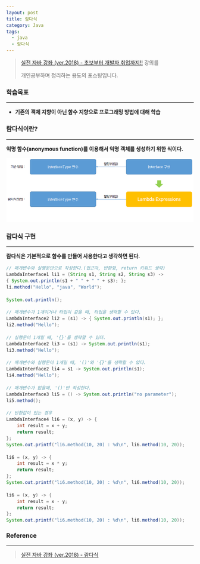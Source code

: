 ```yaml
---
layout: post
title: 람다식
category: Java
tags:
  - java
  - 람다식
---
```




> [실전 자바 강좌 (ver.2018) - 초보부터 개발자 취업까지!!](https://www.inflearn.com/course/%EC%8B%A4%EC%A0%84-%EC%9E%90%EB%B0%94_java-renew/) 강의를
>
> 개인공부하며 정리하는 용도의 포스팅입니다.



### 학습목표

---

- **기존의 객체 지향이 아닌 함수 지향으로 프로그래밍 방법에 대해 학습**



### 람다식이란?

---

**익명 함수(anonymous function)를 이용해서 익명 객체를 생성하기 위한 식이다.**



![lambda1](/assets/Java/lambda1.png)







### 람다식 구현

---

**람다식은 기본적으로 함수를 만들어 사용한다고 생각하면 된다.**



```java
// 매개변수와 실행문만으로 작성한다.(접근자, 반환형, return 키워드 생략)
LambdaInterface1 li1 = (String s1, String s2, String s3) ->
{ System.out.println(s1 + " " + " " + s3); };
li.method("Hello", "java", "World");

System.out.println();

// 매개변수가 1개이거나 타입이 같을 때, 타입을 생략할 수 있다.
LambdaInterface2 li2 = (s1) -> { System.out.println(s1); };
li2.method("Hello");

// 실행문이 1개일 때, '{}'를 생략할 수 있다.
LambdaInterface2 li3 = (s1) -> System.out.println(s1);
li3.method("Hello");

// 매개변수와 실행문이 1개일 때, '()'와 '{}'를 생략할 수 있다.
LambdaInterface2 li4 = s1 -> System.out.println(s1);
li4.method("Hello");

// 매개변수가 없을때, '()'만 작성한다.
LambdaInterface3 li5 = () -> System.out.println("no parameter");
li5.method();

// 반환값이 있는 경우
LambdaInterface4 li6 = (x, y) -> {
    int result = x + y;
    return result;
};
System.out.printf("li6.method(10, 20) : %d\n", li6.method(10, 20));

li6 = (x, y) -> {
    int result = x * y;
    return result;
};
System.out.printf("li6.method(10, 20) : %d\n", li6.method(10, 20));

li6 = (x, y) -> {
    int result = x - y;
    return result;
};
System.out.printf("li6.method(10, 20) : %d\n", li6.method(10, 20));
```





### Reference

---

> [실전 자바 강좌 (ver.2018) - 람다식](https://www.inflearn.com/course/%EC%8B%A4%EC%A0%84-%EC%9E%90%EB%B0%94_java-renew/%EB%9E%8C%EB%8B%A4%EC%8B%9D/)

